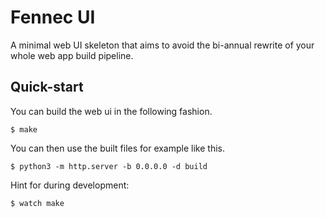 # Fennec UI

A minimal web UI skeleton that aims to avoid the bi-annual rewrite of your whole web app build pipeline.

## Quick-start

You can build the web ui in the following fashion.
```shell
$ make
```

You can then use the built files for example like this.
```shell
$ python3 -m http.server -b 0.0.0.0 -d build
```

Hint for during development:
```shell
$ watch make
```
